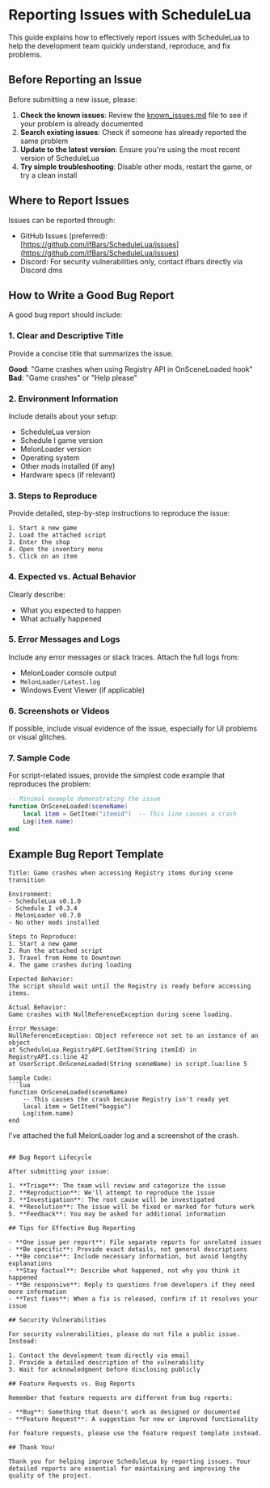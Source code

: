 # Reporting Issues with ScheduleLua

This guide explains how to effectively report issues with ScheduleLua to help the development team quickly understand, reproduce, and fix problems.

## Before Reporting an Issue

Before submitting a new issue, please:

1. **Check the known issues**: Review the [known_issues.md](https://github.com/ifBars/ScheduleLua/blob/main/known_issues.md) file to see if your problem is already documented
2. **Search existing issues**: Check if someone has already reported the same problem
3. **Update to the latest version**: Ensure you're using the most recent version of ScheduleLua
4. **Try simple troubleshooting**: Disable other mods, restart the game, or try a clean install

## Where to Report Issues

Issues can be reported through:

- GitHub Issues (preferred): [https://github.com/ifBars/ScheduleLua/issues](https://github.com/ifBars/ScheduleLua/issues)
- Discord: For security vulnerabilities only, contact ifbars directly via Discord dms

## How to Write a Good Bug Report

A good bug report should include:

### 1. Clear and Descriptive Title

Provide a concise title that summarizes the issue.

**Good**: "Game crashes when using Registry API in OnSceneLoaded hook"  
**Bad**: "Game crashes" or "Help please"

### 2. Environment Information

Include details about your setup:

- ScheduleLua version
- Schedule I game version
- MelonLoader version
- Operating system
- Other mods installed (if any)
- Hardware specs (if relevant)

### 3. Steps to Reproduce

Provide detailed, step-by-step instructions to reproduce the issue:

```
1. Start a new game
2. Load the attached script
3. Enter the shop
4. Open the inventory menu
5. Click on an item
```

### 4. Expected vs. Actual Behavior

Clearly describe:
- What you expected to happen
- What actually happened

### 5. Error Messages and Logs

Include any error messages or stack traces. Attach the full logs from:

- MelonLoader console output
- `MelonLoader/Latest.log`
- Windows Event Viewer (if applicable)

### 6. Screenshots or Videos

If possible, include visual evidence of the issue, especially for UI problems or visual glitches.

### 7. Sample Code

For script-related issues, provide the simplest code example that reproduces the problem:

```lua
-- Minimal example demonstrating the issue
function OnSceneLoaded(sceneName)
    local item = GetItem("itemid")  -- This line causes a crash
    Log(item.name)
end
```

## Example Bug Report Template

```
Title: Game crashes when accessing Registry items during scene transition

Environment:
- ScheduleLua v0.1.0
- Schedule I v0.3.4
- MelonLoader v0.7.0
- No other mods installed

Steps to Reproduce:
1. Start a new game
2. Run the attached script
3. Travel from Home to Downtown
4. The game crashes during loading

Expected Behavior:
The script should wait until the Registry is ready before accessing items.

Actual Behavior:
Game crashes with NullReferenceException during scene loading.

Error Message:
NullReferenceException: Object reference not set to an instance of an object
at ScheduleLua.RegistryAPI.GetItem(String itemId) in RegistryAPI.cs:line 42
at UserScript.OnSceneLoaded(String sceneName) in script.lua:line 5

Sample Code:
```lua
function OnSceneLoaded(sceneName)
    -- This causes the crash because Registry isn't ready yet
    local item = GetItem("baggie")
    Log(item.name)
end
```

I've attached the full MelonLoader log and a screenshot of the crash.
```

## Bug Report Lifecycle

After submitting your issue:

1. **Triage**: The team will review and categorize the issue
2. **Reproduction**: We'll attempt to reproduce the issue
3. **Investigation**: The root cause will be investigated
4. **Resolution**: The issue will be fixed or marked for future work
5. **Feedback**: You may be asked for additional information

## Tips for Effective Bug Reporting

- **One issue per report**: File separate reports for unrelated issues
- **Be specific**: Provide exact details, not general descriptions
- **Be concise**: Include necessary information, but avoid lengthy explanations
- **Stay factual**: Describe what happened, not why you think it happened
- **Be responsive**: Reply to questions from developers if they need more information
- **Test fixes**: When a fix is released, confirm if it resolves your issue

## Security Vulnerabilities

For security vulnerabilities, please do not file a public issue. Instead:

1. Contact the development team directly via email
2. Provide a detailed description of the vulnerability
3. Wait for acknowledgment before disclosing publicly

## Feature Requests vs. Bug Reports

Remember that feature requests are different from bug reports:

- **Bug**: Something that doesn't work as designed or documented
- **Feature Request**: A suggestion for new or improved functionality

For feature requests, please use the feature request template instead.

## Thank You!

Thank you for helping improve ScheduleLua by reporting issues. Your detailed reports are essential for maintaining and improving the quality of the project. 